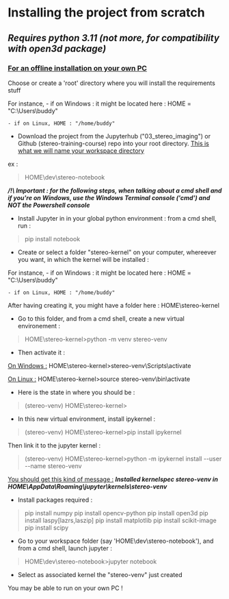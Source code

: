 # Installing the project from scratch

## ***Requires python 3.11 (not more, for compatibility with open3d package)***

### <u>For an offline installation on your own PC</u>

Choose or create a 'root' directory where you will install the requirements stuff

For instance,
    - if on Windows : it might be located here : HOME = "C:\Users\buddy" 
    
    - if on Linux, HOME : "/home/buddy"

- Download the project from the Jupyterhub ("03_stereo_imaging") or Github (stereo-training-course) repo
into your root directory.
<u>This is what we will name your workspace  directory</u>

ex : 
> HOME\dev\stereo-notebook


***/!\ Important : for the following steps, when talking about a cmd shell and if you're on Windows, 
use the Windows Terminal console ('cmd') and NOT the Powershell console***

- Install Jupyter in in your global python environment : from a cmd shell, run :

> pip install notebook

- Create or select a folder "stereo-kernel" on your computer, whereever you want, in which the kernel will be installed :

For instance,
    - if on Windows : it might be located here : HOME = "C:\Users\buddy" 
    
    - if on Linux, HOME : "/home/buddy"

After having creating it, you might have a folder here :
HOME\stereo-kernel

- Go to this folder, and from a cmd shell, create a new virtual environement :

> HOME\stereo-kernel>python -m venv stereo-venv

- Then activate it :

<u>On Windows :</u>
HOME\stereo-kernel>stereo-venv\Scripts\activate

<u>On Linux :</u>
HOME\stereo-kernel>source stereo-venv\bin\activate

- Here is the state in where you should be :

> (stereo-venv) HOME\stereo-kernel>

- In this new virtual environment, install ipykernel :

> (stereo-venv) HOME\stereo-kernel>pip install ipykernel

Then link it to the jupyter kernel :

> (stereo-venv) HOME\stereo-kernel>python -m ipykernel install --user --name stereo-venv

<u>You should get this kind of message :</u>
***Installed kernelspec stereo-venv in HOME\AppData\Roaming\jupyter\kernels\stereo-venv***

- Install packages required :

> pip install numpy
> pip install opencv-python
> pip install open3d
> pip install laspy[lazrs,laszip]
> pip install matplotlib
> pip install scikit-image
> pip install scipy

- Go to your workspace folder (say 'HOME\dev\stereo-notebook'), and from a cmd shell, launch jupyter :

> HOME\dev\stereo-notebook>jupyter notebook

- Select as associated kernel the "stereo-venv" just created

You may be able to run on your own PC !

